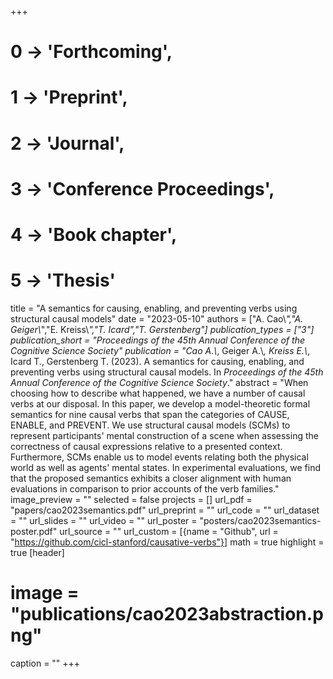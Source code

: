 +++
# 0 -> 'Forthcoming',
# 1 -> 'Preprint',
# 2 -> 'Journal',
# 3 -> 'Conference Proceedings',
# 4 -> 'Book chapter',
# 5 -> 'Thesis'

title = "A semantics for causing, enabling, and preventing verbs using structural causal models"
date = "2023-05-10"
authors = ["A. Cao\\*","A. Geiger\\*","E. Kreiss\\*","T. Icard","T. Gerstenberg"]
publication_types = ["3"]
publication_short = "_Proceedings of the 45th Annual Conference of the Cognitive Science Society_"
publication = "Cao A.\\*, Geiger A.\\*, Kreiss E.\\*, Icard T., Gerstenberg T. (2023). A semantics for causing, enabling, and preventing verbs using structural causal models. In _Proceedings of the 45th Annual Conference of the Cognitive Science Society_."
abstract = "When choosing how to describe what happened, we have a number of causal verbs at our disposal. In this paper, we develop a model-theoretic formal semantics for nine causal verbs that span the categories of CAUSE, ENABLE, and PREVENT. We use structural causal models (SCMs) to represent participants' mental construction of a scene when assessing the correctness of causal expressions relative to a presented context. Furthermore, SCMs enable us to model events relating both the physical world as well as agents' mental states. In experimental evaluations, we find that the proposed semantics exhibits a closer alignment with human evaluations in comparison to prior accounts of the verb families."
image_preview = ""
selected = false
projects = []
url_pdf = "papers/cao2023semantics.pdf"
url_preprint = ""
url_code = ""
url_dataset = ""
url_slides = ""
url_video = ""
url_poster = "posters/cao2023semantics-poster.pdf"
url_source = ""
url_custom = [{name = "Github", url = "https://github.com/cicl-stanford/causative-verbs"}]
math = true
highlight = true
[header]
# image = "publications/cao2023abstraction.png"
caption = ""
+++